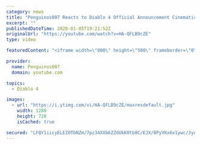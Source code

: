 ```yaml
---
category: news
title: "Penguinos007 Reacts to Diablo 4 Official Announcement Cinematic Trailer (Blizzcon 2019)"
excerpt: ""
publishedDateTime: 2020-01-05T19:21:52Z
originalUrl: "https://youtube.com/watch?v=HA-QFLB9cZE"
type: video

featuredContent: "<iframe width=\"800\" height=\"500\" frameborder=\"0\" src=\"https://www.youtube.com/embed/HA-QFLB9cZE\" allow=\"accelerometer; autoplay; encrypted-media; gyroscope; picture-in-picture\" allowfullscreen></iframe>"

provider:
  name: Penguinos007
  domain: youtube.com

topics:
  - Diablo 4

images:
  - url: "https://i.ytimg.com/vi/HA-QFLB9cZE/maxresdefault.jpg"
    width: 1280
    height: 720
    isCached: true

secured: "LFQY1iicyELEZOTbNZm/7pz34XXb6ZZdUkK0tb8C/EJX/8PyVKx6x1ywc/JyA3vdaEnXJr27N21dWZZ8xm894/XsXebapKseOu0iNyETPGkwDacZ/dsz9V8oXQNtTvFeDLiu0NdSytiJ0S35+rEgwEbxvDscAuGHQVwk+oUCvzQwwnfYyur4HWRpZlQWgvA5KVYCC9HUWiF6VZmnaDwktWD9o7Jfpcynb2906nPf2S49iDHyOt28dxk4rkkDuu2zsVFb3h0RkmgltP6EFPh2XXBg43EFH18ofBpF6pn9TYTwpFcODrEVxsz5CTYNE+UsLNUhWlX2TXYJmimTT/oQEYYRp9PUM8Ww7gASS/wm7t/1qOWC71ypQbblnUh8R0+l6oCLHo/x5zPkw1tCU70WRsRe15Y/QzsVGs8T5ZlGokdkJqXBGhEVWgRDoGuXvfVP;TNVzOIplFCIXBcXxgiUSFw=="
---
```



